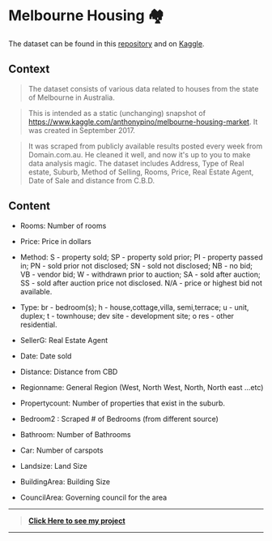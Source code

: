 # Melbourne Housing 🏘️
The dataset can be found in this [repository](https://github.com/FabricioMacena/Data_Science/blob/main/Melbourne%20Housing/melb_data.csv) and on [Kaggle](https://www.kaggle.com/datasets/dansbecker/melbourne-housing-snapshot).

## Context
> The dataset consists of various data related to houses from the state of Melbourne in Australia.

> This is intended as a static (unchanging) snapshot of https://www.kaggle.com/anthonypino/melbourne-housing-market. It was created in September 2017.

> It was scraped from publicly available results posted every week from Domain.com.au. He cleaned it well, and now it's up to you to make data analysis magic. The dataset includes Address, Type of Real estate, Suburb, Method of Selling, Rooms, Price, Real Estate Agent, Date of Sale and distance from C.B.D.

## Content

- Rooms: Number of rooms

- Price: Price in dollars

- Method: S - property sold; SP - property sold prior; PI - property passed in; PN - sold prior not disclosed; SN - sold not disclosed; NB - no bid; VB - vendor bid; W - withdrawn prior to auction; SA - sold after auction; SS - sold after auction price not disclosed. N/A - price or highest bid not available.

- Type: br - bedroom(s); h - house,cottage,villa, semi,terrace; u - unit, duplex; t - townhouse; dev site - development site; o res - other residential.

- SellerG: Real Estate Agent

- Date: Date sold

- Distance: Distance from CBD

- Regionname: General Region (West, North West, North, North east …etc)

- Propertycount: Number of properties that exist in the suburb.

- Bedroom2 : Scraped # of Bedrooms (from different source)

- Bathroom: Number of Bathrooms

- Car: Number of carspots

- Landsize: Land Size

- BuildingArea: Building Size

- CouncilArea: Governing council for the area
___

> **[Click Here to see my project](https://github.com/FabricioMacena/Data_Science/blob/main/Melbourne%20Housing/(EN)/melbourne_housing(EN).ipynb)**

___
